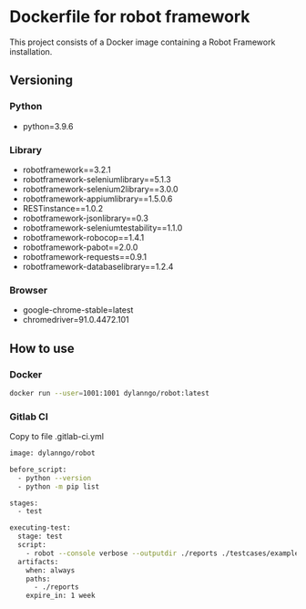 # Dockerfile for robot framework

This project consists of a Docker image containing a Robot Framework installation.

## Versioning

### Python

* python=3.9.6

### Library

* robotframework==3.2.1
* robotframework-seleniumlibrary==5.1.3
* robotframework-selenium2library==3.0.0
* robotframework-appiumlibrary==1.5.0.6
* RESTinstance==1.0.2
* robotframework-jsonlibrary==0.3
* robotframework-seleniumtestability==1.1.0
* robotframework-robocop==1.4.1
* robotframework-pabot==2.0.0
* robotframework-requests==0.9.1
* robotframework-databaselibrary==1.2.4

### Browser

* google-chrome-stable=latest
* chromedriver=91.0.4472.101

## How to use

### Docker
```bash
docker run --user=1001:1001 dylanngo/robot:latest
```

### Gitlab CI

Copy to file .gitlab-ci.yml

```bash
image: dylanngo/robot

before_script:
  - python --version
  - python -m pip list

stages:
  - test

executing-test:
  stage: test
  script:
    - robot --console verbose --outputdir ./reports ./testcases/example.robot
  artifacts:
    when: always
    paths:
      - ./reports
    expire_in: 1 week
```